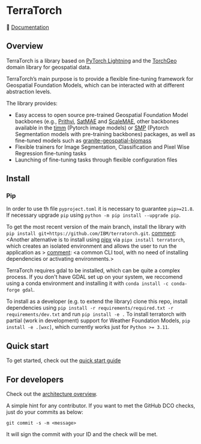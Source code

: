 # TerraTorch

:book: [Documentation](https://IBM.github.io/terratorch/)

## Overview
TerraTorch is a library based on [PyTorch Lightning](https://lightning.ai/docs/pytorch/stable/) and the [TorchGeo](https://github.com/microsoft/torchgeo) domain library
for geospatial data. 

TerraTorch’s main purpose is to provide a flexible fine-tuning framework for Geospatial Foundation Models, which can be interacted with at different abstraction levels.

The library provides:

- Easy access to open source pre-trained Geospatial Foundation Model backbones (e.g., [Prithvi](https://huggingface.co/ibm-nasa-geospatial/Prithvi-100M), [SatMAE](https://sustainlab-group.github.io/SatMAE/) and [ScaleMAE](https://github.com/bair-climate-initiative/scale-mae), other backbones available in the [timm](https://github.com/huggingface/pytorch-image-models) (Pytorch image models) or [SMP](https://github.com/qubvel/segmentation_models.pytorch) (Pytorch Segmentation models with pre-training backbones) packages, as well as fine-tuned models such as [granite-geospatial-biomass](https://huggingface.co/ibm-granite/granite-geospatial-biomass)
- Flexible trainers for Image Segmentation, Classification and Pixel Wise Regression fine-tuning tasks
- Launching of fine-tuning tasks through flexible configuration files

## Install
### Pip
In order to use th file `pyproject.toml` it is necessary to guarantee `pip>=21.8`. If necessary upgrade `pip` using `python -m pip install --upgrade pip`. 

[comment]: <For a stable point-release, use `pip install terratorch`.>
[comment]: <If you prefer to get the most recent version of the main branch, install the library with `pip install git+https://github.com/IBM/terratorch.git`.>
To get the most recent version of the main branch, install the library with `pip install git+https://github.com/IBM/terratorch.git`.
[comment]: <Another alternative is to install using [pipx](https://github.com/pypa/pipx) via `pipx install terratorch`, which creates an isolated environment and allows the user to run the application as >
[comment]: <a common CLI tool, with no need of installing dependencies or activating environments.>

TerraTorch requires gdal to be installed, which can be quite a complex process. If you don't have GDAL set up on your system, we reccomend using a conda environment and installing it with `conda install -c conda-forge gdal`.

To install as a developer (e.g. to extend the library) clone this repo, install dependencies using `pip install -r requirements/required.txt -r requirements/dev.txt` and run `pip install -e .`
To install terratorch with partial (work in development) support for Weather Foundation Models, `pip install -e .[wxc]`, which currently works just for `Python >= 3.11`. 

## Quick start

To get started, check out the [quick start guide](https://ibm.github.io/terratorch/quick_start)

## For developers

Check out the [architecture overview](https://ibm.github.io/terratorch/architecture).

A simple hint for any contributor. If you want to met the GitHub DCO checks, just do your commits as below:
```
git commit -s -m <message>
```
It will sign the commit with your ID and the check will be met. 
